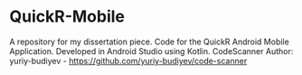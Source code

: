 # QuickR-Mobile
A repository for my dissertation piece. Code for the QuickR Android Mobile Application. Developed in Android Studio using Kotlin. CodeScanner Author: yuriy-budiyev - https://github.com/yuriy-budiyev/code-scanner
